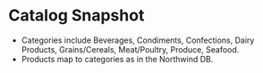 # Catalog Snapshot

- Categories include Beverages, Condiments, Confections, Dairy Products, Grains/Cereals, Meat/Poultry, Produce, Seafood.
- Products map to categories as in the Northwind DB.
